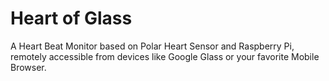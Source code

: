 Heart of Glass
==============

A Heart Beat Monitor based on Polar Heart Sensor and Raspberry Pi, 
remotely accessible from devices like Google Glass or your favorite Mobile Browser.

